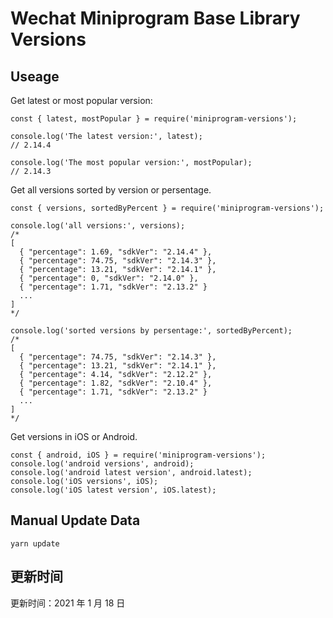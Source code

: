 
# Wechat Miniprogram Base Library Versions

## Useage

Get latest or most popular version:

```;
const { latest, mostPopular } = require('miniprogram-versions');

console.log('The latest version:', latest);
// 2.14.4

console.log('The most popular version:', mostPopular);
// 2.14.3

```

Get all versions sorted by version or persentage.

```
const { versions, sortedByPercent } = require('miniprogram-versions');

console.log('all versions:', versions);
/*
[
  { "percentage": 1.69, "sdkVer": "2.14.4" },
  { "percentage": 74.75, "sdkVer": "2.14.3" },
  { "percentage": 13.21, "sdkVer": "2.14.1" },
  { "percentage": 0, "sdkVer": "2.14.0" },
  { "percentage": 1.71, "sdkVer": "2.13.2" }
  ...
]
*/

console.log('sorted versions by persentage:', sortedByPercent);
/*
[
  { "percentage": 74.75, "sdkVer": "2.14.3" },
  { "percentage": 13.21, "sdkVer": "2.14.1" },
  { "percentage": 4.14, "sdkVer": "2.12.2" },
  { "percentage": 1.82, "sdkVer": "2.10.4" },
  { "percentage": 1.71, "sdkVer": "2.13.2" }
  ...
]
*/
```

Get versions in iOS or Android.

```
const { android, iOS } = require('miniprogram-versions');
console.log('android versions', android);
console.log('android latest version', android.latest);
console.log('iOS versions', iOS);
console.log('iOS latest version', iOS.latest);
```

## Manual Update Data

```
yarn update
```

## 更新时间

更新时间：2021 年 1 月 18 日
